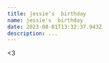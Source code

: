 ```yaml
---
title: jessie's  birthday
name: jessie's  birthday
date: 2023-08-01T13:32:37.943Z
description: ...
---
```

<﻿3